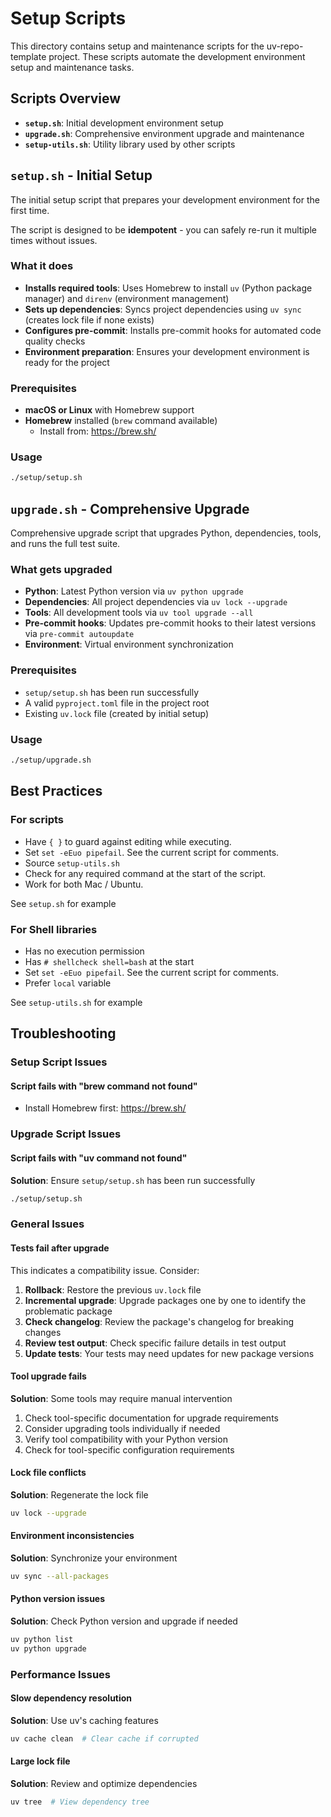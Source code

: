# Setup Scripts

This directory contains setup and maintenance scripts for the uv-repo-template project.
These scripts automate the development environment setup and maintenance tasks.

## Scripts Overview

- **`setup.sh`**: Initial development environment setup
- **`upgrade.sh`**: Comprehensive environment upgrade and maintenance
- **`setup-utils.sh`**: Utility library used by other scripts

## `setup.sh` - Initial Setup

The initial setup script that prepares your development environment for the first time.

The script is designed to be **idempotent** - you can safely re-run it multiple times without issues.

### What it does

- **Installs required tools**: Uses Homebrew to install `uv` (Python package manager) and `direnv` (environment management)
- **Sets up dependencies**: Syncs project dependencies using `uv sync` (creates lock file if none exists)
- **Configures pre-commit**: Installs pre-commit hooks for automated code quality checks
- **Environment preparation**: Ensures your development environment is ready for the project

### Prerequisites

- **macOS or Linux** with Homebrew support
- **Homebrew** installed (`brew` command available)
  - Install from: <https://brew.sh/>

### Usage

```bash
./setup/setup.sh
```

## `upgrade.sh` - Comprehensive Upgrade

Comprehensive upgrade script that upgrades Python, dependencies, tools, and runs the full test suite.

### What gets upgraded

- **Python**: Latest Python version via `uv python upgrade`
- **Dependencies**: All project dependencies via `uv lock --upgrade`
- **Tools**: All development tools via `uv tool upgrade --all`
- **Pre-commit hooks**: Updates pre-commit hooks to their latest versions via `pre-commit autoupdate`
- **Environment**: Virtual environment synchronization

### Prerequisites

- `setup/setup.sh` has been run successfully
- A valid `pyproject.toml` file in the project root
- Existing `uv.lock` file (created by initial setup)

### Usage

```bash
./setup/upgrade.sh
```

## Best Practices

### For scripts

- Have `{ }` to guard against editing while executing.
- Set `set -eEuo pipefail`. See the current script for comments.
- Source `setup-utils.sh`
- Check for any required command at the start of the script.
- Work for both Mac / Ubuntu.

See `setup.sh` for example

### For Shell libraries

- Has no execution permission
- Has `# shellcheck shell=bash` at the start
- Set `set -eEuo pipefail`. See the current script for comments.
- Prefer `local` variable

See `setup-utils.sh` for example

## Troubleshooting

### Setup Script Issues

#### Script fails with "brew command not found"

- Install Homebrew first: <https://brew.sh/>

### Upgrade Script Issues

#### Script fails with "uv command not found"

**Solution**: Ensure `setup/setup.sh` has been run successfully

```bash
./setup/setup.sh
```

### General Issues

#### Tests fail after upgrade

This indicates a compatibility issue. Consider:

1. **Rollback**: Restore the previous `uv.lock` file
1. **Incremental upgrade**: Upgrade packages one by one to identify the problematic package
1. **Check changelog**: Review the package's changelog for breaking changes
1. **Review test output**: Check specific failure details in test output
1. **Update tests**: Your tests may need updates for new package versions

#### Tool upgrade fails

**Solution**: Some tools may require manual intervention

1. Check tool-specific documentation for upgrade requirements
1. Consider upgrading tools individually if needed
1. Verify tool compatibility with your Python version
1. Check for tool-specific configuration requirements

#### Lock file conflicts

**Solution**: Regenerate the lock file

```bash
uv lock --upgrade
```

#### Environment inconsistencies

**Solution**: Synchronize your environment

```bash
uv sync --all-packages
```

#### Python version issues

**Solution**: Check Python version and upgrade if needed

```bash
uv python list
uv python upgrade
```

### Performance Issues

#### Slow dependency resolution

**Solution**: Use uv's caching features

```bash
uv cache clean  # Clear cache if corrupted
```

#### Large lock file

**Solution**: Review and optimize dependencies

```bash
uv tree  # View dependency tree
```
